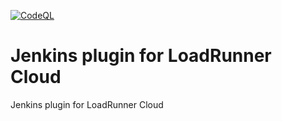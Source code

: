 [![CodeQL](https://github.com/MicroFocus/lrc-jk-plugin/actions/workflows/codeql-analysis.yml/badge.svg)](https://github.com/MicroFocus/lrc-jk-plugin/actions/workflows/codeql.yml)

# Jenkins plugin for LoadRunner Cloud

Jenkins plugin for LoadRunner Cloud
